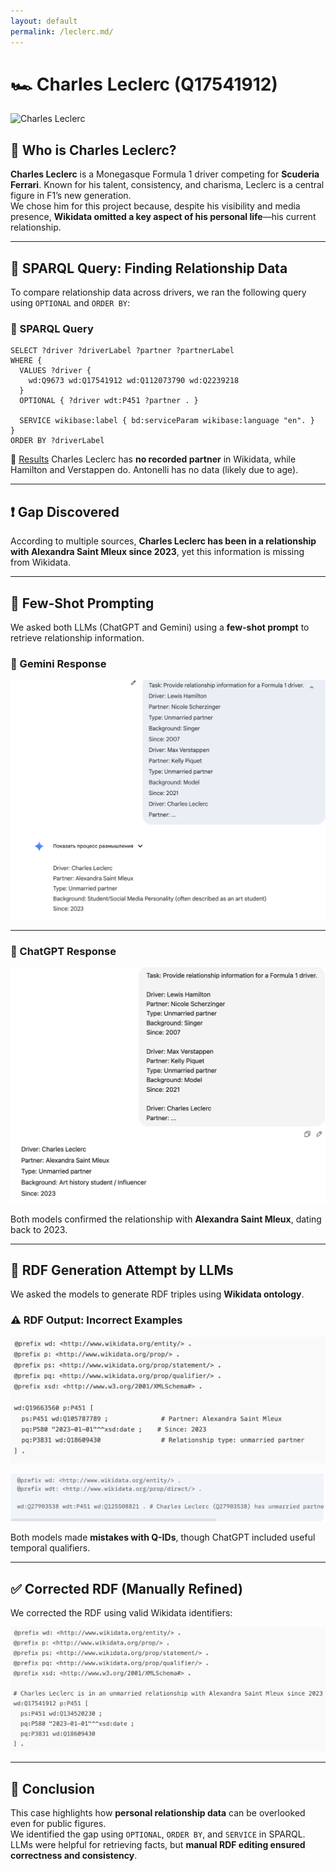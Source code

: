 ```yaml
---
layout: default
permalink: /leclerc.md/
---
```

# 🏎️ Charles Leclerc (Q17541912)

![Charles Leclerc](assets/images/leclerc2.jpg)

## 👤 Who is Charles Leclerc?

**Charles Leclerc** is a Monegasque Formula 1 driver competing for **Scuderia Ferrari**. Known for his talent, consistency, and charisma, Leclerc is a central figure in F1’s new generation.  
We chose him for this project because, despite his visibility and media presence, **Wikidata omitted a key aspect of his personal life**—his current relationship.

---

## 🧪 SPARQL Query: Finding Relationship Data

To compare relationship data across drivers, we ran the following query using `OPTIONAL` and `ORDER BY`:

### 📄 SPARQL Query

```sparql
SELECT ?driver ?driverLabel ?partner ?partnerLabel
WHERE {
  VALUES ?driver {
    wd:Q9673 wd:Q17541912 wd:Q112073790 wd:Q2239218
  }
  OPTIONAL { ?driver wdt:P451 ?partner . }

  SERVICE wikibase:label { bd:serviceParam wikibase:language "en". }
}
ORDER BY ?driverLabel
```

📎 [Results](https://w.wiki/EFHz)
Charles Leclerc has **no recorded partner** in Wikidata, while Hamilton and Verstappen do. Antonelli has no data (likely due to age).

---

## ❗ Gap Discovered

According to multiple sources, **Charles Leclerc has been in a relationship with Alexandra Saint Mleux since 2023**, yet this information is missing from Wikidata.

---

## 🤖 Few-Shot Prompting

We asked both LLMs (ChatGPT and Gemini) using a **few-shot prompt** to retrieve relationship information.

### 💬 Gemini Response

![Gemini Few-Shot](assets/images/Gemini_Leclerc.png)

---

### 💬 ChatGPT Response

![ChatGPT Few-Shot](assets/images/GPT_Leclerc.png)

Both models confirmed the relationship with **Alexandra Saint Mleux**, dating back to 2023.

---

## 🧱 RDF Generation Attempt by LLMs

We asked the models to generate RDF triples using **Wikidata ontology**.

### ⚠️ RDF Output: Incorrect Examples

![RDF Error Gemini](assets/images/rdf_incorrect7.png)

![RDF Error ChatGPT](assets/images/rdf_incorrect8.png)

Both models made **mistakes with Q-IDs**, though ChatGPT included useful temporal qualifiers.

---

## ✅ Corrected RDF (Manually Refined)

We corrected the RDF using valid Wikidata identifiers:

![Correct RDF Screenshot](assets/images/rdf_final_correct4.png)

---

## 📌 Conclusion

This case highlights how **personal relationship data** can be overlooked even for public figures.  
We identified the gap using `OPTIONAL`, `ORDER BY`, and `SERVICE` in SPARQL.  
LLMs were helpful for retrieving facts, but **manual RDF editing ensured correctness and consistency**.
